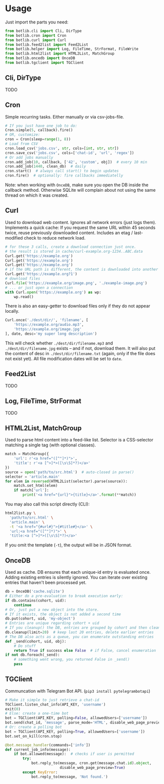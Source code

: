 # Usage

Just import the parts you need:

```py
from botlib.cli import Cli, DirType
from botlib.cron import Cron
from botlib.curl import Curl
from botlib.feed2list import Feed2List
from botlib.helper import Log, FileTime, StrFormat, FileWrite
from botlib.html2list import HTML2List, MatchGroup
from botlib.oncedb import OnceDB
from botlib.tgclient import TGClient
```



## Cli, DirType

TODO



## Cron

Simple recurring tasks. Either manually or via csv-jobs-file.

```py
# If you just have one job to do:
Cron.simple(5, callback).fire()
# OR, customize:
cron = Cron(sleep=range(1, 8))
# Load from CSV
cron.load_csv('jobs.csv', str, cols=[int, str, str])
cron.save_csv('jobs.csv', cols=['chat-id', 'url', 'regex'])
# Or add jobs manually
cron.add_job(10, callback, ['42', 'custom', obj])  # every 10 min
cron.add_job(1440, clean_db)  # daily
cron.start()  # always call start() to begin updates
cron.fire()  # optionally: fire callbacks immediatelly
```

Note: when working with `OnceDB`, make sure you open the DB inside the callback method.
Otherwise SQLite will complain about not using the same thread on which it was created.



## Curl

Used to download web content. Ignores all network errors (just logs them).
Implements a quick cache: If you request the same URL within 45 seconds twice, reuse previously downloaded content.
Includes an etag / last-modified check to reduce network load.

```py
# for these 3 calls, create a download connection just once.
# the result is stored in cache/curl-example.org-1234..ABC.data
Curl.get('https://example.org')
Curl.get('https://example.org')
Curl.get('https://example.org')
# if the URL path is different, the content is downloaded into another file
Curl.get('https://example.org?1')
# download files
Curl.file('https://example.org/image.png', './example-image.png')
# ... or just open a connection
with Curl.open('https://example.org') as wp:
    wp.read()
```

There is also an easy-getter to download files only if they do not appear locally.

```py
Curl.once('./dest/dir/', 'filename', [
    'https://example.org/audio.mp3',
    'https://example.org/image.jpg'
], date, desc='my super long description')
```

This will check whether `./dest/dir/filename.mp3` and `./dest/dir/filename.jpg` exists – and if not, download them.
It will also put the content of desc in `./dest/dir/filename.txt` (again, only if the file does not exist yet).
All file modification dates will be set to `date`.



## Feed2List

TODO



## Log, FileTime, StrFormat

TODO



## HTML2List, MatchGroup

Used to parse html content into a feed-like list.
Selector is a CSS-selector matching a single tag (with optional classes).

```py
match = MatchGroup({
    'url': r'<a href="([^"]*)">',
    'title': r'<a [^>]*>([\s\S]*?)</a>'
})
source = open('path/to/src.html')  # auto-closed in parse()
selector = 'article.main'
for elem in reversed(HTML2List(selector).parse(source)):
    match.set_html(elem)
    if match['url']:
        print('<a href="{url}">{title}</a>'.format(**match))
```

You may also call this script directly (CLI):

```sh
html2list.py \
  'path/to/src.html' \
  'article.main' \
  -t '<a href="{#url#}">{#title#}</a>' \
  'url:<a href="([^"]*)">' \
  'title:<a [^>]*>([\s\S]*?)</a>'
```

If you omit the template (`-t`), the output will be in JSON format.



## OnceDB

Used as cache. DB ensures that each unique-id entry is evaluated once.
Adding existing entries is silently ignored.
You can iterate over existing entries that haven't been processed yet.

```py
db = OnceDB('cache.sqlite')
# Either do a pre-evaluation to break execution early:
if db.contains(cohort, uid):
    continue
# Or, just put a new object into the store.
# If it exists, the object is not added a second time
db.put(cohort, uid, 'my-object')
# Entries are unique regarding cohort + uid
# If you cleanup() the DB, entries are grouped by cohort and then cleaned
db.cleanup(limit=20)  # keep last 20 entries, delete earlier entries
# The DB also acts as a queue, you can enumerate outstanding entries
def _send(cohort, uid, obj):
    # Do stuff
    return True if success else False  # if False, cancel enumeration
if not db.foreach(_send):
    # something went wrong, you returned False in _send()
    pass
```



## TGClient

Communcation with Telegram Bot API. (`pip3 install pytelegrambotapi`)

```py
# Make it simple to just retrieve a chat-id
TGClient.listen_chat_info(API_KEY, 'username')
exit(0)
# Else: create a one-time bot
bot = TGClient(API_KEY, polling=False, allowedUsers=['username'])
bot.send(chat_id, 'message', parse_mode='HTML', disable_web_page_preview=True)
# Or: create a polling bot
bot = TGClient(API_KEY, polling=True, allowedUsers=['username'])
bot.set_on_kill(cron.stop)

@bot.message_handler(commands=['info'])
def current_job_info(message):
    if bot.allowed(message):  # checks if user is permitted
        try:
            bot.reply_to(message, cron.get(message.chat.id).object,
                         disable_web_page_preview=True)
        except KeyError:
            bot.reply_to(message, 'Not found.')
```
